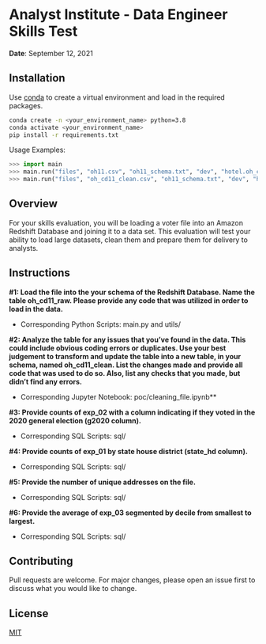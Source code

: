
# Analyst Institute - Data Engineer Skills Test

**Date**: September 12, 2021

## Installation

Use [conda](https://www.anaconda.com/products/individual) to create a virtual environment and load in the required packages.

```bash
conda create -n <your_environment_name> python=3.8
conda activate <your_environment_name>
pip install -r requirements.txt
```

Usage Examples:

```python
>>> import main
>>> main.run("files", "oh11.csv", "oh11_schema.txt", "dev", "hotel.oh_cd11_raw")
>>> main.run("files", "oh_cd11_clean.csv", "oh11_schema.txt", "dev", "hotel.oh_cd11_clean")
```

## Overview

For your skills evaluation, you will be loading a voter file into an Amazon Redshift Database and joining it
to a data set. This evaluation will test your ability to load large datasets, clean them and prepare them
for delivery to analysts.

## Instructions

**#1: Load the file into the your schema of the Redshift Database. Name the table oh_cd11_raw. Please provide any code that was utilized in order to load in the data.**

* Corresponding Python Scripts: main.py and utils/


**#2: Analyze the table for any issues that you’ve found in the data. This could include obvious coding errors or duplicates. Use your best judgement to transform and update the table into a new table, in your schema, named oh_cd11_clean. List the changes made and provide all code that was used to do so. Also, list any checks that you made, but didn’t find any errors.**

* Corresponding Jupyter Notebook: poc/cleaning_file.ipynb**


**#3: Provide counts of exp_02 with a column indicating if they voted in the 2020 general election (g2020 column).**

* Corresponding SQL Scripts: sql/


**#4: Provide counts of exp_01 by state house district (state_hd column).**

* Corresponding SQL Scripts: sql/


**#5: Provide the number of unique addresses on the file.**

* Corresponding SQL Scripts: sql/


**#6: Provide the average of exp_03 segmented by decile from smallest to largest.**

* Corresponding SQL Scripts: sql/



## Contributing
Pull requests are welcome. For major changes, please open an issue first to discuss what you would like to change.

## License
[MIT](https://github.com/UC-Berkeley-I-School/Project2_Bi_McCleary_Iwamizu/LICENSE)
